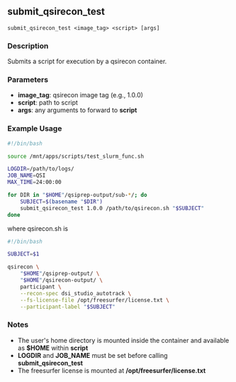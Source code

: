 ## submit_qsirecon_test

```
submit_qsirecon_test <image_tag> <script> [args]
```

### Description

Submits a script for execution by a qsirecon container.

### Parameters

- **image_tag**: qsirecon image tag (e.g., 1.0.0)
- **script**: path to script
- **args**: any arguments to forward to **script**

### Example Usage

```bash
#!/bin/bash

source /mnt/apps/scripts/test_slurm_func.sh

LOGDIR=/path/to/logs/
JOB_NAME=QSI
MAX_TIME=24:00:00

for DIR in "$HOME"/qsiprep-output/sub-*/; do
    SUBJECT=$(basename "$DIR")
    submit_qsirecon_test 1.0.0 /path/to/qsirecon.sh "$SUBJECT"
done
```

where qsirecon.sh is

```bash
#!/bin/bash

SUBJECT=$1

qsirecon \
    "$HOME"/qsiprep-output/ \
    "$HOME"/qsirecon-output/ \
    participant \
    --recon-spec dsi_studio_autotrack \
    --fs-license-file /opt/freesurfer/license.txt \
    --participant-label "$SUBJECT"
```

### Notes

- The user's home directory is mounted inside the container and available as **$HOME** within **script**
- **LOGDIR** and **JOB_NAME** must be set before calling **submit_qsirecon_test**
- The freesurfer license is mounted at **/opt/freesurfer/license.txt**

